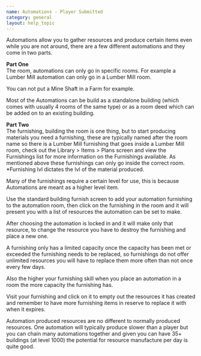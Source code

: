 ```yaml
---
name: Automations - Player Submitted
category: general
layout: help_topic
---
```

Automations allow you to gather resources and produce certain items even while you are not around, there are a few different automations and they come in two parts.

**Part One**  
The room, automations can only go in specific rooms. For example a Lumber Mill automation can only go in a Lumber Mill room.

You can not put a Mine Shaft in a Farm for example.

Most of the Automations can be build as a standalone building (which comes with usually 4 rooms of the same type) or as a room deed which can be added on to an existing building.

**Part Two**  
The furnishing, building the room is one thing, but to start producing materials you need a furnishing, these are typically named after the room name so there is a Lumber Mill furnishing that goes inside a Lumber Mill room, check out the Library > Items > Plans screen and view the Furnishings list for more information on the Furnishings available. As mentioned above these furnishings can only go inside the correct room.  \*Furnishing lvl dictates the lvl of the material produced.

Many of the furnishings require a certain level for use, this is because Automations are meant as a higher level item.

Use the standard building furnish screen to add your automation furnishing to the automation room, then click on the furnishing in the room and it will present you with a list of resources the automation can be set to make.

After choosing the automation is locked in and it will make only that resource, to change the resource you have to destroy the furnishing and place a new one.

A furnishing only has a limited capacity once the capacity has been met or exceeded the furnishing needs to be replaced, so furnishings do not offer unlimited resources you will have to replace them more often than not once every few days.

Also the higher your furnishing skill when you place an automation in a room the more capacity the furnishing has.

Visit your furnishing and click on it to empty out the resources it has created and remember to have more furnishing items in reserve to replace it with when it expires.

Automation produced resources are no different to normally produced resources. One automation will typically produce slower than a player but you can chain many automations together and given you can have 35+ buildings (at level 1000) the potential for resource manufacture per day is quite good.